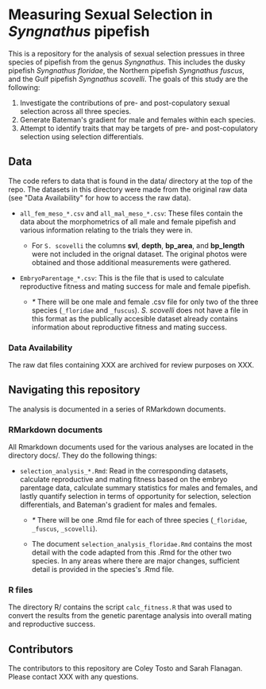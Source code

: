 # Measuring Sexual Selection in _Syngnathus_ pipefish

This is a repository for the analysis of sexual selection pressues in three species of pipefish from the genus _Syngnathus_. This includes the dusky pipefish _Syngnathus floridae_, the Northern pipefish _Syngnathus fuscus_, and the Gulf pipefish _Syngnathus scovelli_. The goals of this study are the following:

  1. Investigate the contributions of pre- and post-copulatory sexual selection across all three species.
  2. Generate Bateman's gradient for male and females within each species.
  3. Attempt to identify traits that may be targets of pre- and post-copulatory selection using selection differentials.

## Data
The code refers to data that is found in the data/ directory at the top of the repo. The datasets in this directory were made from the original raw data (see "Data Availability" for how to access the raw data).

  - `all_fem_meso_*.csv` and `all_mal_meso_*.csv`: These files contain the data about the morphometrics of all male and female pipefish and various information relating to the trials they were in.
     
     - For `S. scovelli` the columns **svl**, **depth**, **bp_area**, and **bp_length** were not included in the orignal dataset. The original photos were obtained and those additional measurements were gathered.   

  - `EmbryoParentage_*.csv`: This is the file that is used to calculate reproductive fitness and mating success for male and female pipefish.
    
      - _*_ There will be one male and female .csv file for only two of the three species (`_floridae` and `_fuscus`). _S. scovelli_ does not have a file in this format as the publically accesible dataset already contains information about reproductive fitness and mating success. 

### Data Availability
The raw dat files containing XXX are archived for review purposes on XXX.

## Navigating this repository
The analysis is documented in a series of RMarkdown documents.

### RMarkdown documents
All Rmarkdown documents used for the various analyses are located in the directory docs/. They do the following things:

  - `selection_analysis_*.Rmd`: Read in the corresponding datasets, calculate reproductive and mating fitness based on the embryo parentage data, calculate summary statistics for males and females, and lastly quantify selection in terms of opportunity for selection, selection differentials, and Bateman's gradient for males and females.
    
      - _*_ There will be one .Rmd file for each of three species (`_floridae`, `_fuscus`, `_scovelli`).
        
      - The document `selection_analysis_floridae.Rmd` contains the most detail with the code adapted from this .Rmd for the other two species. In any areas where there are major changes, sufficient detail is provided in the species's .Rmd file.

### R files
The directory R/ contains the script `calc_fitness.R` that was used to convert the results from the genetic parentage analysis into overall mating and reproductive success.

## Contributors
The contributors to this repository are Coley Tosto and Sarah Flanagan. Please contact XXX with any questions.
